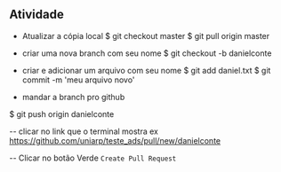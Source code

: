 ## Atividade

- Atualizar a cópia local
$ git checkout master 
$ git pull origin master


- criar uma nova branch com seu nome
$ git checkout -b danielconte

- criar e adicionar um arquivo com seu nome
$ git add daniel.txt
$ git commit -m 'meu arquivo novo'

- mandar a branch pro github

$ git push origin danielconte

-- clicar no link que o terminal mostra 
ex https://github.com/uniarp/teste_ads/pull/new/danielconte

-- Clicar no botão Verde `Create Pull Request`

